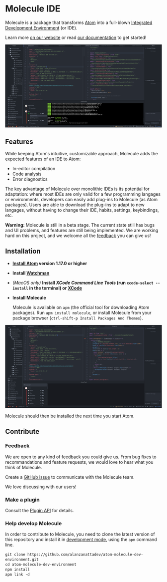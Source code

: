 Molecule IDE
============

Molecule is a package that transforms [Atom](https://atom.io/) into a full-blown [Integrated Development Environment](https://en.wikipedia.org/wiki/Integrated_development_environment)
(or IDE).

Learn more [on our website](http://www.molecule.sh/) or read
[our documentation](http://www.molecule.sh/docs/getting-started-introduction.html)
to get started!

![Hello there, xkcd readers!](images/molecule-showcase.png)

Features
--------

While keeping Atom's intuitive, customizable approach, Molecule adds the
expected features of an IDE to Atom:

* In-editor compilation
* Code analysis
* Error diagnostics

The key advantage of Molecule over monolithic IDEs is its potential for
adaptation: where most IDEs are only valid for a few programming langages or
environments, developers can easily add plug-ins to Molecule (as Atom packages).
Users are able to download the plug-ins to adapt to new langages, without having
to change their IDE, habits, settings, keybindings, etc.

**Warning:** Molecule is still in a beta stage. The current state still has bugs
and UI problems, and features are still being implemented. We are working hard
on this project, and we welcome all the [feedback](#feedback) you can give us!

Installation
------------

- **[Install Atom](http://flight-manual.atom.io/getting-started/sections/installing-atom/) version 1.17.0 or higher**

- **Install [Watchman](https://facebook.github.io/watchman/)**

- *(MacOS only)* **Install *XCode Command Line Tools* (run `xcode-select --install` in the terminal)
or [XCode](https://itunes.apple.com/fr/app/xcode/id497799835)**

- **Install Molecule**

  Molecule is available on `apm` (the official tool for downloading Atom
  packages). Run `apm install molecule`, or install Molecule from your package
  browser (`ctrl-shift-p Install Packages And Themes`).

![Your screen shoud look roughly like this](images/molecule-start.png)

Molecule should then be installed the next time you start Atom.

Contribute
----------

### Feedback

We are open to any kind of feedback you could give us. From bug fixes to
recommandations and feature requests, we would love to hear what you think of
Molecule.

Create a
[GitHub issue](https://github.com/alanzanattadev/atom-molecule-dev-environment)
to communicate with the Molecule team.

We love discussing with our users!

### Make a plugin

Consult the
[Plugin API](http://www.molecule.sh/docs/plugin-creator-create-plugin.html)
for details.

### Help develop Molecule

[Comment]: # (TODO - ADD LINK TO DEVELOPER DOC)

In order to contribute to Molecule, you need to clone the latest version of this
repository and install it in
[development mode](https://flight-manual.atom.io/hacking-atom/sections/hacking-on-atom-core/#running-in-development-mode),
using the `apm` command line.

```
git clone https://github.com/alanzanattadev/atom-molecule-dev-environment.git
cd atom-molecule-dev-environment
npm install
apm link -d
```
